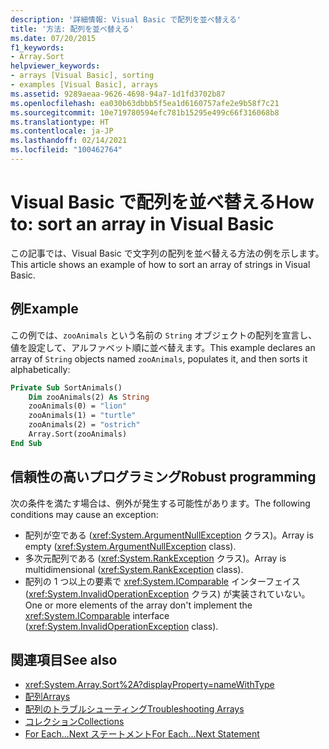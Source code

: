 ```yaml
---
description: '詳細情報: Visual Basic で配列を並べ替える'
title: '方法: 配列を並べ替える'
ms.date: 07/20/2015
f1_keywords:
- Array.Sort
helpviewer_keywords:
- arrays [Visual Basic], sorting
- examples [Visual Basic], arrays
ms.assetid: 9289aeaa-9626-4698-94a7-1d1fd3702b87
ms.openlocfilehash: ea030b63dbbb5f5ea1d6160757afe2e9b58f7c21
ms.sourcegitcommit: 10e719780594efc781b15295e499c66f316068b8
ms.translationtype: HT
ms.contentlocale: ja-JP
ms.lasthandoff: 02/14/2021
ms.locfileid: "100462764"
---
```

# <a name="how-to-sort-an-array-in-visual-basic"></a><span data-ttu-id="dada8-103">Visual Basic で配列を並べ替える</span><span class="sxs-lookup"><span data-stu-id="dada8-103">How to: sort an array in Visual Basic</span></span>

<span data-ttu-id="dada8-104">この記事では、Visual Basic で文字列の配列を並べ替える方法の例を示します。</span><span class="sxs-lookup"><span data-stu-id="dada8-104">This article shows an example of how to sort an array of strings in Visual Basic.</span></span>

## <a name="example"></a><span data-ttu-id="dada8-105">例</span><span class="sxs-lookup"><span data-stu-id="dada8-105">Example</span></span>

<span data-ttu-id="dada8-106">この例では、`zooAnimals` という名前の `String` オブジェクトの配列を宣言し、値を設定して、アルファベット順に並べ替えます。</span><span class="sxs-lookup"><span data-stu-id="dada8-106">This example declares an array of `String` objects named `zooAnimals`, populates it, and then sorts it alphabetically:</span></span>
  
```vb
Private Sub SortAnimals()
    Dim zooAnimals(2) As String
    zooAnimals(0) = "lion"
    zooAnimals(1) = "turtle"
    zooAnimals(2) = "ostrich"
    Array.Sort(zooAnimals)
End Sub
```

## <a name="robust-programming"></a><span data-ttu-id="dada8-107">信頼性の高いプログラミング</span><span class="sxs-lookup"><span data-stu-id="dada8-107">Robust programming</span></span>

<span data-ttu-id="dada8-108">次の条件を満たす場合は、例外が発生する可能性があります。</span><span class="sxs-lookup"><span data-stu-id="dada8-108">The following conditions may cause an exception:</span></span>

- <span data-ttu-id="dada8-109">配列が空である (<xref:System.ArgumentNullException> クラス)。</span><span class="sxs-lookup"><span data-stu-id="dada8-109">Array is empty (<xref:System.ArgumentNullException> class).</span></span>
- <span data-ttu-id="dada8-110">多次元配列である (<xref:System.RankException> クラス)。</span><span class="sxs-lookup"><span data-stu-id="dada8-110">Array is multidimensional (<xref:System.RankException> class).</span></span>
- <span data-ttu-id="dada8-111">配列の 1 つ以上の要素で <xref:System.IComparable> インターフェイス (<xref:System.InvalidOperationException> クラス) が実装されていない。</span><span class="sxs-lookup"><span data-stu-id="dada8-111">One or more elements of the array don't implement the <xref:System.IComparable> interface (<xref:System.InvalidOperationException> class).</span></span>

## <a name="see-also"></a><span data-ttu-id="dada8-112">関連項目</span><span class="sxs-lookup"><span data-stu-id="dada8-112">See also</span></span>

- <xref:System.Array.Sort%2A?displayProperty=nameWithType>
- [<span data-ttu-id="dada8-113">配列</span><span class="sxs-lookup"><span data-stu-id="dada8-113">Arrays</span></span>](index.md)
- [<span data-ttu-id="dada8-114">配列のトラブルシューティング</span><span class="sxs-lookup"><span data-stu-id="dada8-114">Troubleshooting Arrays</span></span>](troubleshooting-arrays.md)
- [<span data-ttu-id="dada8-115">コレクション</span><span class="sxs-lookup"><span data-stu-id="dada8-115">Collections</span></span>](../../concepts/collections.md)
- [<span data-ttu-id="dada8-116">For Each...Next ステートメント</span><span class="sxs-lookup"><span data-stu-id="dada8-116">For Each...Next Statement</span></span>](../../../language-reference/statements/for-each-next-statement.md)
